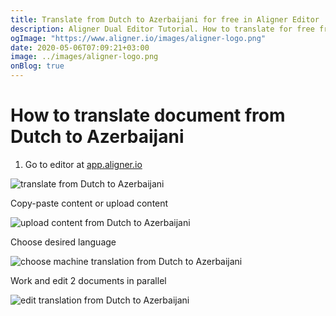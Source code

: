 ```yaml
---
title: Translate from Dutch to Azerbaijani for free in Aligner Editor
description: Aligner Dual Editor Tutorial. How to translate for free from Dutch to Azerbaijani. Aligner is multilingual document management platform. 
ogImage: "https://www.aligner.io/images/aligner-logo.png"
date: 2020-05-06T07:09:21+03:00
image: ../images/aligner-logo.png
onBlog: true
---
```


# How to translate document from Dutch to Azerbaijani

1. Go to editor at [app.aligner.io](https://app.aligner.io "Aligner App web page")

![translate from Dutch to Azerbaijani](../aligner-blank-editor.png "translate from Dutch to Azerbaijani")

Copy-paste content or upload content

![upload content from Dutch to Azerbaijani](../aligner-uploaded-document.png "upload content from Dutch to Azerbaijani")

Choose desired language

![choose machine translation from Dutch to Azerbaijani](../aligner-language-dropdown.png "choose machine translation from Dutch to Azerbaijani")

Work and edit 2 documents in parallel

![edit translation from Dutch to Azerbaijani](../aligner-double-sitded-editor.png "edit translation from Dutch to Azerbaijani")

